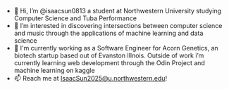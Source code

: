 - 👋 Hi, I’m @isaacsun0813 a student at Northwestern University studying Computer Science and Tuba Performance
- 👀 I’m interested in discovering intersections between computer science and music through the applications of machine learning and data science
- 🌱 I'm currently working as a Software Engineer for Acorn Genetics, an biotech startup based out of Evanston Illnois. Outside of work i’m currently learning web development through the Odin Project and machine learning on kaggle
- 📫 Reach me at IsaacSun2025@u.northwestern.edu!

<!---
isaacsun0813/isaacsun0813 is a ✨ special ✨ repository because its `README.md` (this file) appears on your GitHub profile.
You can click the Preview link to take a look at your changes.
--->
